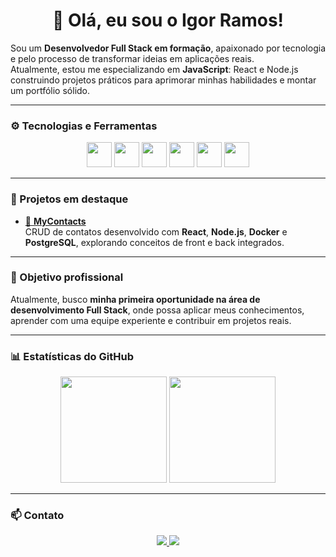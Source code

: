 <h1 align="center">👋 Olá, eu sou o Igor Ramos!</h1>

Sou um **Desenvolvedor Full Stack em formação**, apaixonado por tecnologia e pelo processo de transformar ideias em aplicações reais.  
Atualmente, estou me especializando em **JavaScript**: React e Node.js construindo projetos práticos para aprimorar minhas habilidades e montar um portfólio sólido.

---

### ⚙️ Tecnologias e Ferramentas
<div align="center">
  <img src="https://cdn.jsdelivr.net/gh/devicons/devicon/icons/javascript/javascript-original.svg" width="40" height="40" />
  <img src="https://cdn.jsdelivr.net/gh/devicons/devicon/icons/react/react-original.svg" width="40" height="40" />
  <img src="https://cdn.jsdelivr.net/gh/devicons/devicon/icons/nodejs/nodejs-original.svg" width="40" height="40" />
  <img src="https://cdn.jsdelivr.net/gh/devicons/devicon/icons/docker/docker-original.svg" width="40" height="40" />
  <img src="https://cdn.jsdelivr.net/gh/devicons/devicon/icons/postgresql/postgresql-original.svg" width="40" height="40" />
  <img src="https://cdn.jsdelivr.net/gh/devicons/devicon/icons/git/git-original.svg" width="40" height="40" />
</div>

---

### 🚀 Projetos em destaque

- [📘 **MyContacts**](https://github.com/igor-ramos-dev/mycontacts)  
  CRUD de contatos desenvolvido com **React**, **Node.js**, **Docker** e **PostgreSQL**, explorando conceitos de front e back integrados.

---

### 🎯 Objetivo profissional
Atualmente, busco **minha primeira oportunidade na área de desenvolvimento Full Stack**, onde possa aplicar meus conhecimentos, aprender com uma equipe experiente e contribuir em projetos reais.

---

### 📊 Estatísticas do GitHub
<div align="center">
  <img height="170em" src="https://github-readme-stats.vercel.app/api?username=igor-ramos-dev&show_icons=true&theme=transparent&hide_border=true" />
  <img height="170em" src="https://github-readme-stats.vercel.app/api/top-langs/?username=igor-ramos-dev&layout=compact&theme=transparent&hide_border=true" />
</div>


---

### 📫 Contato
<div align="center">
  <a href="mailto:igorferreira.bjj@gmail.com">
    <img src="https://img.shields.io/badge/Email-igorferreira.bjj%40gmail.com-red?style=flat-square&logo=gmail" />
  </a>
  <a href="https://www.linkedin.com/in/igor-ramos-a0b983112/">
    <img src="https://img.shields.io/badge/LinkedIn-Igor%20Ramos-blue?style=flat-square&logo=linkedin" />
  </a>
</div>
